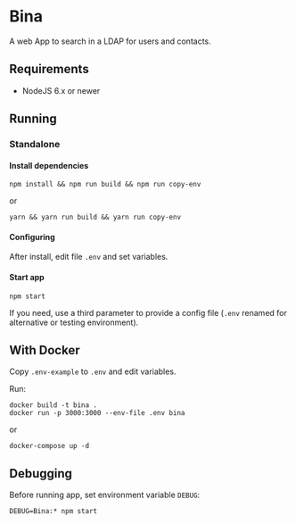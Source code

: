 # Bina

A web App to search in a LDAP for users and contacts.

## Requirements

* NodeJS 6.x or newer

## Running

### Standalone

#### Install dependencies

    npm install && npm run build && npm run copy-env
or

    yarn && yarn run build && yarn run copy-env
    
#### Configuring

After install, edit file `.env` and set variables.
    
#### Start app
    npm start

If you need, use a third parameter to provide a config file (`.env` renamed for alternative or testing environment). 

## With Docker

  Copy `.env-example` to `.env` and edit variables.
  
Run:

    docker build -t bina .
    docker run -p 3000:3000 --env-file .env bina

or

    docker-compose up -d

## Debugging

Before running app, set environment variable `DEBUG`:

    DEBUG=Bina:* npm start
